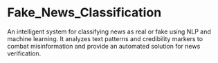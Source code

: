 # Fake_News_Classification
An intelligent system for classifying news as real or fake using NLP and machine learning. It analyzes text patterns and credibility markers to combat misinformation and provide an automated solution for news verification.
